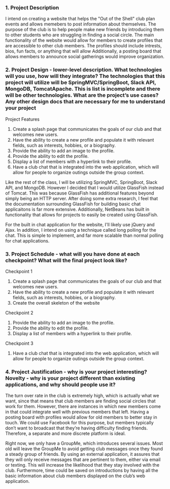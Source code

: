 ### 1. Project Description

I intend on creating a website that helps the "Out of the Shell" club plan events and allows memebers to post information about themselves.  The purpose of the club is to help people make new friends by introducing them to other students who are struggling in finding a social circle.  The main functionality of the website would allow for members to create profiles that are accessible to other club members.  The profiles should include intrests, bios, fun facts, or anything that will allow  Additionally, a posting board that allows members to announce social gatherings would improve organization.

### 2. Project Design - lower-level description. What technologies will you use, how will they integrate? The technologies that this project will utilize will be SpringMVC/SpringBoot, Slack API, MongoDB, TomcatApache. This is list is incomplete and there will be other technologies. What are the project’s use cases? Any other design docs that are necessary for me to understand your project

Project Features
1) Create a splash page that communicates the goals of our club and that welcomes new users.
2) Have the ability to create a new profile and populate it with relevant fields, such as interests, hobbies, or a biography.
3) Provide the ability to add an image to the profile.
4) Provide the ability to edit the profile.
5) Display a list of members with a hyperlink to their profile.
6) Have a club chat that is integrated into the web application, which will allow for people to organize outings outside the group context.

Like the rest of the class, I will be utilizing SpringMVC, SpringBoot, Slack API, and MongoDB.  However I decided that I would utilize GlassFish instead of Tomcat.  This was because GlassFish has additional features beyond simply being an HTTP server.  After doing some extra research, I feel that the documentation surrounding GlassFish for building basic chat applicaitons is far more extensive.  Additionally, NetBeans has built in functionality that allows for projects to easily be created using GlassFish.

For the built in chat application for the website, I'll likely use jQuery and Ajax.  In addition, I intend on using a technique called long polling for the chat.  This is simple to implement, and far more scalable than normal polling for chat applications.  

### 3. Project Schedule - what will you have done at each checkpoint? What will the final project look like?

Checkpoint 1
1) Create a splash page that communicates the goals of our club and that welcomes new users.
2) Have the ability to create a new profile and populate it with relevant fields, such as interests, hobbies, or a biography.
3) Create the overall skeleton of the website

Checkpoint 2
1) Provide the ability to add an image to the profile.
2) Provide the ability to edit the profile.
3) Display a list of members with a hyperlink to their profile.

Checkpoint 3
1) Have a club chat that is integrated into the web application, which will allow for people to organize outings outside the group context.

### 4. Project Justification - why is your project interesting? Novelty - why is your project different than existing applications, and why should people use it?

The turn over rate in the club is extremely high, which is actually what we want, since that means that club members are finding social circles that work for them.  However, there are instances in which new members come in that could integrate well with previous members that left.  Having a posting board with profiles would allow for old members to better stay in touch.  We could use Facebook for this purpose, but members typically don’t want to broadcast that they’re having difficulty finding friends.  Therefore, a separate and more discrete platform is ideal.

Right now, we only have a GroupMe, which introduces several issues.  Most old will leave the GroupMe to avoid getting club messages once they found a steady group of friends.  By using an external application, it assures that they will only receive messages that are pertinent to them, either via email or texting.  This will increase the likelihood that they stay involved with the club.  Furthermore, time could be saved on introductions by having all the basic information about club members displayed on the club’s web application.
